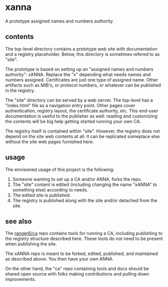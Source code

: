 # xanna
A prototype assigned names and numbers authority.

## contents
The top-level directory contains a prototype web site with documentation and a registry placeholder.  Below, this directory is sometimes refered to as "site".

The prototype is based on setting up an "assigned names and numbers authority": xANNA. Replace the "x" depending what needs names and numbers assigned.  Certificates are just one type of assigned name.  Other artifacts such as MIB's, or protocol numbers, or whatever can be published in the registry.

The "site" directory can be served by a web server.  The top-level has a "index.html" file as a navigation entry point.  Other pages cover authentication, registry layout, the certificate authority, etc.  This end-user documentation is useful to the publisher as well: reading and customizing the contents will be big help getting started running your own CA.

The registry itself is contained within "site".  However, the registry does not depend on the site web contents at all: it can be replicated someplace else without the site web pages furnished here.

## usage
The envisioned usage of this project is the following:

1. Someone wanting to set up a CA and/or ANNA, forks the repo.
2. The "site" content is edited (including changing the name "xANNA" to something else) according to needs.
3. The edited site is published.
4. The registry is published along with the site and/or detached from the site.

## see also
The [ranger6/ca](https://github.com/ranger6/ca) repo contains tools for running a CA, including publishing to the registry structure described here.  These tools do not need to be present when publishing the site.

The xANNA repo is meant to be forked, edited, published, and maintained as described above.  You then have your own ANNA.

On the other hand, the "ca" repo containing tools and docs should be shared open source with folks making contributions and pulling down improvements.
